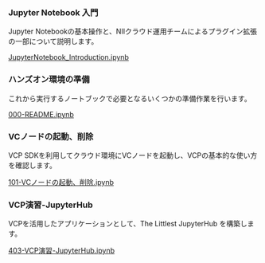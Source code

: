### Jupyter Notebook 入門

Jupyter Notebookの基本操作と、NIIクラウド運用チームによるプラグイン拡張の一部について説明します。

[JupyterNotebook_Introduction.ipynb](./JupyterNotebook_Introduction.ipynb)

### ハンズオン環境の準備

これから実行するノートブックで必要となるいくつかの準備作業を行います。

[000-README.ipynb](./000-README.ipynb)

### VCノードの起動、削除

VCP SDKを利用してクラウド環境にVCノードを起動し、VCPの基本的な使い方を確認します。

[101-VCノードの起動、削除.ipynb](./101-VCノードの起動、削除.ipynb)

### VCP演習-JupyterHub

VCPを活用したアプリケーションとして、The Littlest JupyterHub を構築します。

[403-VCP演習-JupyterHub.ipynb](./403-VCP演習-JupyterHub.ipynb)

